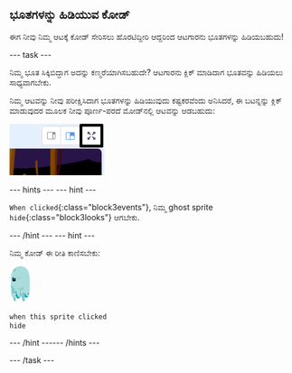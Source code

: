 ## ಭೂತಗಳನ್ನು ಹಿಡಿಯುವ ಕೋಡ್

ಈಗ ನೀವು ನಿಮ್ಮ ಆಟಕ್ಕೆ ಕೋಡ್ ಸೇರಿಸಲು ಹೊರಟಿದ್ದೀರಿ ಆದ್ದರಿಂದ ಆಟಗಾರನು ಭೂತಗಳನ್ನು ಹಿಡಿಯಬಹುದು!

--- task ---

ನಿಮ್ಮ ಭೂತ ಸಿಕ್ಕಿಬಿದ್ದಾಗ ಅದನ್ನು ಕಣ್ಮರೆಯಾಗಿಸಬಹುದೇ? ಆಟಗಾರನು ಕ್ಲಿಕ್ ಮಾಡಿದಾಗ ಭೂತವನ್ನು ಹಿಡಿಯಲು ಸಾಧ್ಯವಾಗಬೇಕು.

ನಿಮ್ಮ ಆಟವನ್ನು ನೀವು ಪರೀಕ್ಷಿಸಿದಾಗ ಭೂತಗಳನ್ನು ಹಿಡಿಯುವುದು ಕಷ್ಟಕರವೆಂದು ಅನಿಸಿದರೆ, ಈ ಬಟನ್ನನ್ನು ಕ್ಲಿಕ್ ಮಾಡುವುದರ ಮೂಲಕ ನೀವು ಪೂರ್ಣ-ಪರದೆ ಮೋಡ್‌ನಲ್ಲಿ ಆಟವನ್ನು ಆಡಬಹುದು:

![screenshot](images/ghost-fullscreen-annotated.png)

--- hints ---
 --- hint ---

`When clicked`{:class="block3events"}, ನಿಮ್ಮ ghost sprite `hide`{:class="block3looks"} ಆಗಬೇಕು.

--- /hint --- --- hint ---

ನಿಮ್ಮ ಕೋಡ್ ಈ ರೀತಿ ಕಾಣಿಸಬೇಕು:

![ghost-sprite](images/ghost-sprite.png)

```blocks3
when this sprite clicked
hide
```

--- /hint ------ /hints ---

--- /task ---